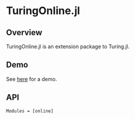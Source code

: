 # TuringOnline.jl
## Overview
TuringOnline.jl is an extension package to Turing.jl.

## Demo
See [here](https://github.com/KonstantinBob/TuringOnline.jl/blob/main/demo/OnlineUpdate_Demo.ipynb) for a demo.

## API
```@autodocs
Modules = [online]
```

